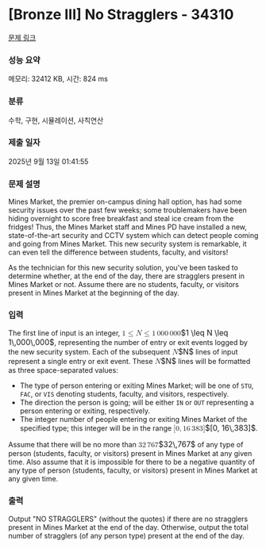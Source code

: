 # [Bronze III] No Stragglers - 34310 

[문제 링크](https://www.acmicpc.net/problem/34310) 

### 성능 요약

메모리: 32412 KB, 시간: 824 ms

### 분류

수학, 구현, 시뮬레이션, 사칙연산

### 제출 일자

2025년 9월 13일 01:41:55

### 문제 설명

<p>Mines Market, the premier on-campus dining hall option, has had some security issues over the past few weeks; some troublemakers have been hiding overnight to score free breakfast and steal ice cream from the fridges! Thus, the Mines Market staff and Mines PD have installed a new, state-of-the-art security and CCTV system which can detect people coming and going from Mines Market. This new security system is remarkable, it can even tell the difference between students, faculty, and visitors!</p>

<p>As the technician for this new security solution, you've been tasked to determine whether, at the end of the day, there are stragglers present in Mines Market or not. Assume there are no students, faculty, or visitors present in Mines Market at the beginning of the day.</p>

### 입력 

 <p>The first line of input is an integer, <mjx-container class="MathJax" jax="CHTML" style="font-size: 109%; position: relative;"><mjx-math class="MJX-TEX" aria-hidden="true"><mjx-mn class="mjx-n"><mjx-c class="mjx-c31"></mjx-c></mjx-mn><mjx-mo class="mjx-n" space="4"><mjx-c class="mjx-c2264"></mjx-c></mjx-mo><mjx-mi class="mjx-i" space="4"><mjx-c class="mjx-c1D441 TEX-I"></mjx-c></mjx-mi><mjx-mo class="mjx-n" space="4"><mjx-c class="mjx-c2264"></mjx-c></mjx-mo><mjx-mn class="mjx-n" space="4"><mjx-c class="mjx-c31"></mjx-c></mjx-mn><mjx-mstyle><mjx-mspace style="width: 0.167em;"></mjx-mspace></mjx-mstyle><mjx-mn class="mjx-n"><mjx-c class="mjx-c30"></mjx-c><mjx-c class="mjx-c30"></mjx-c><mjx-c class="mjx-c30"></mjx-c></mjx-mn><mjx-mstyle><mjx-mspace style="width: 0.167em;"></mjx-mspace></mjx-mstyle><mjx-mn class="mjx-n"><mjx-c class="mjx-c30"></mjx-c><mjx-c class="mjx-c30"></mjx-c><mjx-c class="mjx-c30"></mjx-c></mjx-mn></mjx-math><mjx-assistive-mml unselectable="on" display="inline"><math xmlns="http://www.w3.org/1998/Math/MathML"><mn>1</mn><mo>≤</mo><mi>N</mi><mo>≤</mo><mn>1</mn><mstyle scriptlevel="0"><mspace width="0.167em"></mspace></mstyle><mn>000</mn><mstyle scriptlevel="0"><mspace width="0.167em"></mspace></mstyle><mn>000</mn></math></mjx-assistive-mml><span aria-hidden="true" class="no-mathjax mjx-copytext">$1 \leq N \leq 1\,000\,000$</span></mjx-container>, representing the number of entry or exit events logged by the new security system. Each of the subsequent <mjx-container class="MathJax" jax="CHTML" style="font-size: 109%; position: relative;"><mjx-math class="MJX-TEX" aria-hidden="true"><mjx-mi class="mjx-i"><mjx-c class="mjx-c1D441 TEX-I"></mjx-c></mjx-mi></mjx-math><mjx-assistive-mml unselectable="on" display="inline"><math xmlns="http://www.w3.org/1998/Math/MathML"><mi>N</mi></math></mjx-assistive-mml><span aria-hidden="true" class="no-mathjax mjx-copytext">$N$</span></mjx-container> lines of input represent a single entry or exit event. These <mjx-container class="MathJax" jax="CHTML" style="font-size: 109%; position: relative;"><mjx-math class="MJX-TEX" aria-hidden="true"><mjx-mi class="mjx-i"><mjx-c class="mjx-c1D441 TEX-I"></mjx-c></mjx-mi></mjx-math><mjx-assistive-mml unselectable="on" display="inline"><math xmlns="http://www.w3.org/1998/Math/MathML"><mi>N</mi></math></mjx-assistive-mml><span aria-hidden="true" class="no-mathjax mjx-copytext">$N$</span></mjx-container> lines will be formatted as three space-separated values:</p>

<ul>
	<li>The type of person entering or exiting Mines Market; will be one of <code>STU</code>, <code>FAC</code>, or <code>VIS</code> denoting students, faculty, and visitors, respectively.</li>
	<li>The direction the person is going; will be either <code>IN</code> or <code>OUT</code> representing a person entering or exiting, respectively.</li>
	<li>The integer number of people entering or exiting Mines Market of the specified type; this integer will be in the range <mjx-container class="MathJax" jax="CHTML" style="font-size: 109%; position: relative;"><mjx-math class="MJX-TEX" aria-hidden="true"><mjx-mo class="mjx-n"><mjx-c class="mjx-c5B"></mjx-c></mjx-mo><mjx-mn class="mjx-n"><mjx-c class="mjx-c30"></mjx-c></mjx-mn><mjx-mo class="mjx-n"><mjx-c class="mjx-c2C"></mjx-c></mjx-mo><mjx-mn class="mjx-n" space="2"><mjx-c class="mjx-c31"></mjx-c><mjx-c class="mjx-c36"></mjx-c></mjx-mn><mjx-mstyle><mjx-mspace style="width: 0.167em;"></mjx-mspace></mjx-mstyle><mjx-mn class="mjx-n"><mjx-c class="mjx-c33"></mjx-c><mjx-c class="mjx-c38"></mjx-c><mjx-c class="mjx-c33"></mjx-c></mjx-mn><mjx-mo class="mjx-n"><mjx-c class="mjx-c5D"></mjx-c></mjx-mo></mjx-math><mjx-assistive-mml unselectable="on" display="inline"><math xmlns="http://www.w3.org/1998/Math/MathML"><mo stretchy="false">[</mo><mn>0</mn><mo>,</mo><mn>16</mn><mstyle scriptlevel="0"><mspace width="0.167em"></mspace></mstyle><mn>383</mn><mo stretchy="false">]</mo></math></mjx-assistive-mml><span aria-hidden="true" class="no-mathjax mjx-copytext">$[0, 16\,383]$</span></mjx-container>.</li>
</ul>

<p>Assume that there will be no more than <mjx-container class="MathJax" jax="CHTML" style="font-size: 109%; position: relative;"><mjx-math class="MJX-TEX" aria-hidden="true"><mjx-mn class="mjx-n"><mjx-c class="mjx-c33"></mjx-c><mjx-c class="mjx-c32"></mjx-c></mjx-mn><mjx-mstyle><mjx-mspace style="width: 0.167em;"></mjx-mspace></mjx-mstyle><mjx-mn class="mjx-n"><mjx-c class="mjx-c37"></mjx-c><mjx-c class="mjx-c36"></mjx-c><mjx-c class="mjx-c37"></mjx-c></mjx-mn></mjx-math><mjx-assistive-mml unselectable="on" display="inline"><math xmlns="http://www.w3.org/1998/Math/MathML"><mn>32</mn><mstyle scriptlevel="0"><mspace width="0.167em"></mspace></mstyle><mn>767</mn></math></mjx-assistive-mml><span aria-hidden="true" class="no-mathjax mjx-copytext">$32\,767$</span></mjx-container> of any type of person (students, faculty, or visitors) present in Mines Market at any given time. Also assume that it is impossible for there to be a negative quantity of any type of person (students, faculty, or visitors) present in Mines Market at any given time.</p>

### 출력 

 <p>Output "NO STRAGGLERS" (without the quotes) if there are no stragglers present in Mines Market at the end of the day. Otherwise, output the total number of stragglers (of any person type) present at the end of the day.</p>

